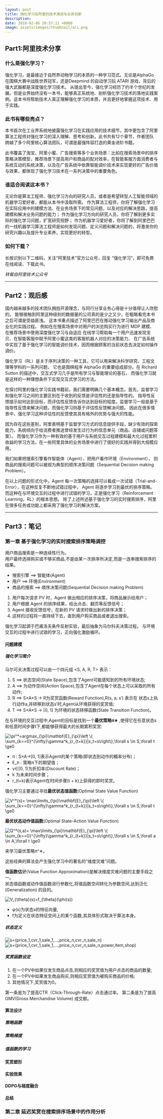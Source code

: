 ```yaml
---
layout: post
title: 强化学习在阿里的技术演进与业务创新
description:
date: 2018-02-06 20:57:11 +0800
image: assets/images/thumbnail/ali.png
---
```


## Part1:阿里技术分享
### 什么是强化学习？
强化学习，是最接近于自然界动物学习的本质的一种学习范式。无论是AlphaGo 在围棋大赛中战胜世界冠军，还是Deepmind 的自动学习玩 ATARI 游戏，背后的强大武器都是深度强化学习技术。
从提出至今，强化学习经历了约半个世纪的发展。但是业界始终没有一本书，能够真正系统地、剖析强化学习技术的落地实践案例。这本书将帮助技术人真正理解强化学习的本质，并且更好地掌握这项技术、用于实践。

### 此书有哪些亮点？
本书首次在工业界系统地披露强化学习在实践应用的技术细节，其中更包含了阿里算法工程师对强化学习的深入理解、思考和创新。此书共有12个章节，作者团队跨越了多个阿里核心算法团队，可谓是最强阵容打造的黄金进阶书籍。

此书覆盖了淘宝、阿里小蜜、广告搜索等多个业务场景：比如在搜索场景中的排序策略决策模型，推荐场景下提高用户和商品的配对效率，在智能客服方面消费者与系统互动的系统决策，以及在广告系统中依靠智能调价技术来实现更好的广告价值与效果，都体现了强化学习技术在一系列决策中的重要角色。

### 谁适合阅读这本书？
无论你是算法工程师、强化学习方向的研究人员，或者是希望转型人工智能领域的机器学习爱好者，都能从本书中汲取所需。
作为算法工程师，你将了解强化学习在实际应用中的建模方法、在业务场景下的常见问题，以及对应的解决思路，提高建模和解决业务问题的能力；
作为强化学习方向的研究人员，你将了解到更多实际的强化学习问题，扩宽研究视野；
作为机器学习爱好者，你将了解到阿里巴巴的一线机器学习算法工程师是如何发现问题、定义问题和解决问题的，将激发你的研究兴趣以及提升专业素养，实现更好的转型。

### 如何下载？
长按识别以下二维码，关注“阿里技术”官方公众号，回复 “强化学习”，即可免费在线阅读、下载此书。

*转载自阿里技术公众号*

---
## Part2：观后感
国内越来越多的技术团队拥抱开源理念，与同行分享业务心得是十分值得让人欣慰的。
能够接触到阿里这种级别的数据量的公司真的是少之又少，在粗略看完本书之后可谓是受益匪浅。
这本书重点描述了阿里巴巴在推动强化学习输出产品及商业化的实践过程。
例如在在搜索场景中对用户的浏览购买行为进行 MDP 建模、在推荐场景中使用深度强化学习与自适应
在线学习帮助每⼀个用户迅速发现宝贝、在智能客服中赋予阿里⼩蜜这类的客服机器⼈对应的决策能力、
在广告系统中实现了基于强化学习的智能调价技术，因而根据顾客的当前状态去决定如何操作调价。


强化学习（RL）是关于序列决策的一种工具，它可以用来解决科学研究、工程文理等学科的一系列问题，
它也是围棋程序 AlphaGo 的重要组成部分。在 Richard Sutton 的描述中，交互式学习几乎是所有学习与智能理论的基石，
而强化学习就是这样的一种理想条件下实现交互式学习的方法。

在探讨阿里的强化学习实践书籍前，我们需要明确几个基本概念。首先，监督学习和强化学习之间的主要区别在于收到的反馈是评估性的还是指导性的。
指导性反馈提示如何达到目标，而评估性反馈告诉你达到目标的程度。监督学习一般是基于指导性反馈来解决问题，而强化学习则基于评估性反馈解决问题。
因此在很多情景中，强化学习这种评估性的反馈使其具有格外的优势与强大的性能。

因为存在这些差别，阿里表明基于监督学习方式的信息提供手段，缺少有效的探索能力，系统倾向于给消费者推送曾经发生过行为的信息单元（商品、店铺或问题答案）。
而强化学习作为⼀种有效的基于用户与系统交互过程建模和最大化过程累积收益的学习方法，在⼀些阿里具体的业务场景中进行了很好的实践并得到⼤规模应用。

我们如果把搜索引擎看作智能体（Agent）、把用户看作环境（Environment），
则商品的搜索问题可以被视为典型的顺序决策问题（Sequential Decision making Problem）。

在以上问题的形式化中，Agent 每⼀次策略的选择可以看成⼀次试错（Trial-and-Error），在这种反复不断地试错过程中，
Agent 将逐步学习到最优的排序策略。而这种在与环境交互的过程中进行试错的学习，正是强化学习（Reinforcement Learning，RL）的根本思想。
除了上述所述基于强化学习的实时搜索排序，阿里在很多任务或功能上都采用了强化学习的解决方案。


---
## Part3：笔记
### 第一章 基于强化学习的实时搜索排序策略调控

用户商品搜索是一种连续性行为。  
用户最终选择购买或不够买商品,不是由某一次排序所决定,而是一连串搜索排序的结果。  
+ 搜索引擎 ==> 智能体(Agent)  
+ 用户 ==> 环境(Environment)  
+ 商品的搜索 ==> 顺序决策问题(Sequential Decision making Problem)  

1. 用户每次请求 PV 时，Agent 做出相应的排序决策，将商品展示给用户；
2. 用户根据 Agent 的排序结果，给出点击、翻页等反馈信号；
3. Agent 接收反馈信号，在新的 PV 请求时做出新的排序决策；
4. 这样的过程将⼀直持续下去，直到用户购买商品或者退出搜索。

强化学习起源于巴甫洛夫条件反射实验，最后抽象为马尔科夫决策过程。
与环境交互的过程中进行试错的学习，正向强化激励循环。

#### 问题建模
##### 强化学习简介

马尔可夫决策过程可以由一个四元组 <S, A, R, T> 表示：
1. S ==> 状态空间(State Space),包含了Agent可能感知到的所有环境状态;
2. A ==> 为动作空间(Action Space),包含了Agent在每个状态上可以采取的所有动作;
3. R ==> S×A×S → R为奖赏函数(Reward Function),R(s, a, s′) 表示在
状态s上执行动作a,并转移到状态s′时,Agent从环境获得的奖赏值;
4. T ==> S×A×S → [0, 1] 为环境的状态转移函数(State Transition Function)。

在与环境的交互过程中,Agent的目标是找到一个**最优策略π∗**  ,使得它在任意状态s和任意时间步骤t下,都能够获得最大的长期累积奖赏:

<img src="http://latex.codecogs.com/gif.latex?\bg_white&space;\pi^*=argmax_{\pi}\mathbf{E}_{\pi}\left&space;\{&space;\sum_{k==0}^{\infty}\gamma^k_{r_{t&plus;k}}|s_t=s\right\},\forall&space;s&space;\in&space;S,\forall&space;t&space;\ge0" title="\pi^*=argmax_{\pi}\mathbf{E}_{\pi}\left \{ \sum_{k==0}^{\infty}\gamma^k_{r_{t+k}}|s_t=s\right\},\forall s \in S,\forall t \ge0" />

+ π : S×A→[0, 1]表示Agent的某个策略(即状态到动作的概率分布)；
+ E_π : 策略π下的期望值；
+ γ∈[0, 1)为折扣率(Discount Rate)；
+ k 为未来时间步骤；
+ r_(t+k)表示Agent在时间步骤(t + k)上获得的即时奖赏。

强化学习主要通过寻找**最优状态值函数**(Optimal State Value Function)

<img src="http://latex.codecogs.com/gif.latex?\bg_white&space;V^*(s)=&space;\max\limits_{\pi}\mathbf{E}_{\pi}\left&space;\{&space;\sum_{k==0}^{\infty}\gamma^k_{r_{t&plus;k}}|s_t=s\right\},\forall&space;s&space;\in&space;S,\forall&space;t&space;\ge0" title="V^*(s)= \max\limits_{\pi}\mathbf{E}_{\pi}\left \{ \sum_{k==0}^{\infty}\gamma^k_{r_{t+k}}|s_t=s\right\},\forall s \in S,\forall t \ge0" />

**最优状态动作值函数**(Optimal State-Action Value Function)

<img src="http://latex.codecogs.com/gif.latex?\bg_white&space;Q^*(s,a)=&space;\max\limits_{\pi}\mathbf{E}_{\pi}\left&space;\{&space;\sum_{k==0}^{\infty}\gamma^k_{r_{t&plus;k}}|s_t=s\right\},\forall&space;s&space;\in&space;S,\forall&space;a&space;\in&space;A,\forall&space;t&space;\ge0" title="Q^*(s,a)= \max\limits_{\pi}\mathbf{E}_{\pi}\left \{ \sum_{k==0}^{\infty}\gamma^k_{r_{t+k}}|s_t=s\right\},\forall s \in S,\forall a \in A,\forall t \ge0" />

来学习最优策略π^∗。

这些经典的算法会产生强化学习中的著名的“维度灾难”问题。

**值函数估计**(Value Function Approximation)是解决维度灾难问题的主要手段之一。  
状态值函数或动作值函数进行参数化,将值函数空间转化为参数空间,达到泛化(Generalization) 的目的。

<img src="http://latex.codecogs.com/gif.latex?\bg_white&space;V_{\theta}(s)=f_{\theta}(\phi(s))" title="V_{\theta}(s)=f_{\theta}(\phi(s))" />

+ φ(s)为状态s的特征向量,
+ f为定义在状态特征空间上的某个函数,其具体形式取决于算法本身。

##### 状态定义


<img src="http://latex.codecogs.com/gif.latex?\bg_white&space;s=(price_1,cvr_1,sale_1,...,price_n,cvr_n,sale_n)" title="s=(price_1,cvr_1,sale_1,...,price_n,cvr_n,sale_n)" />


<img src="http://latex.codecogs.com/gif.latex?\bg_white&space;s=(price_1,cvr_1,sale_1,...,price_n,cvr_n,sale_n,power,item,shop)" title="s=(price_1,cvr_1,sale_1,...,price_n,cvr_n,sale_n,power,item,shop)" />


##### 奖赏函数设定
1. 在一个PV中如果仅发生商品点击,则相应的奖赏值为用户点击的商品的数量;
2. 在一个PV中如果发生商品购买,则相应奖赏值为被购买商品的价格;
3. 其他情况下,奖赏值为0。

第一条是为了提高CTR（Click-Through-Rate）点击通过率。
第二条是为了提高GMV(Gross Merchandise Volume) 成交额。







#### 算法设计

##### 策略函数

##### 策略梯度

##### 值函数的学习

#### 奖赏塑形

#### 实验效果

#### DDPG与梯度融合


#### 总结


### 第二章 延迟奖赏在搜索排序场景中的作用分析
